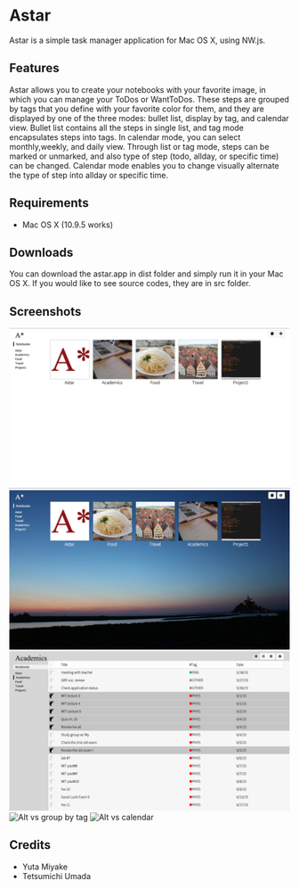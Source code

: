 # Astar
Astar is a simple task manager application for Mac OS X, using NW.js.

## Features
Astar allows you to create your notebooks with your favorite image, in which you can manage your ToDos or WantToDos. These steps are grouped by tags that you define with your favorite color for them, and they are displayed by one of the three modes: bullet list, display by tag, and calendar view. Bullet list contains all the steps in single list, and tag mode encapsulates steps into tags. In calendar mode, you can select monthly,weekly, and daily view. Through list or tag mode, steps can be marked or unmarked, and also type of step (todo, allday, or specific time) can be changed. Calendar mode enables you to change visually alternate the type of step into allday or specific time. 

## Requirements
* Mac OS X (10.9.5 works)

## Downloads
You can download the astar.app in dist folder and simply run it in your Mac OS X. If you would like to see source codes, they are in src folder.

## Screenshots
![Alt notebooks](/screenshots/screenshot1.png "notebooks")
![Alt vs custom background](/screenshots/screenshot2.png "custom background")
![Alt bullet list](/screenshots/screenshot3.png "bullet list")
![Alt vs group by tag](/screenshots/screenshot4.png "group by tag")
![Alt vs calendar](/screenshots/screenshot5.png "calendar")

## Credits
* Yuta Miyake
* Tetsumichi Umada